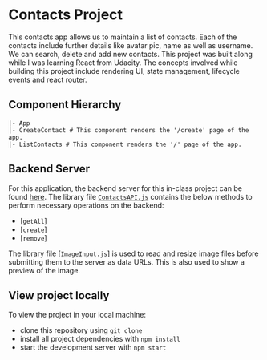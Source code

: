 # Contacts Project

This contacts app allows us to maintain a list of contacts. Each of the contacts include further details like avatar pic, name as well as username. We can search, delete and add new contacts. This project was built along while I was learning React from Udacity. The concepts involved while building this project include rendering UI, state management, lifecycle events and react router. 

## Component Hierarchy

```
|- App
|- CreateContact # This component renders the '/create' page of the app.
|- ListContacts # This component renders the '/' page of the app.
```

## Backend Server

For this application, the backend server for this in-class project can be found [here](https://github.com/sitansusubudhi/reactnd-contacts-server). The library file [`ContactsAPI.js`](src/utils/ContactsAPI.js) contains the below methods to perform necessary operations on the backend:

* [`getAll`]
* [`create`]
* [`remove`]

The library file [`ImageInput.js`] is used to read and resize image files before submitting them to the server as data URLs. This is also used to show a preview of the image.

## View project locally

To view the project in your local machine:

* clone this repository using `git clone `
* install all project dependencies with `npm install`
* start the development server with `npm start`




